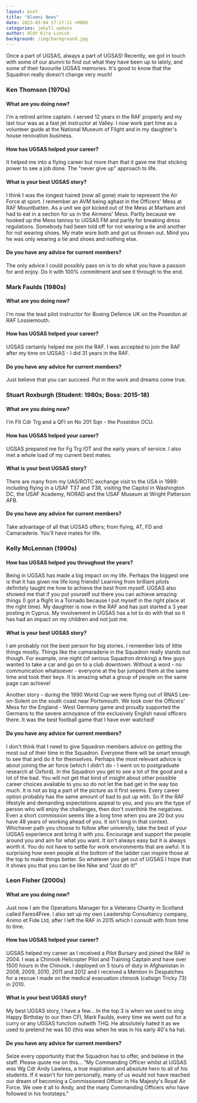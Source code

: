 ```yaml
---
layout: post
title: "Alumni News"
date: 2023-03-04 17:17:11 +0000
categories: jekyll update
author: OCdt Kira Linich
background: /img/background.jpg
---
```


Once a part of UGSAS, always a part of UGSAS! Recently, we got in touch with some of our alumni to find out what they have been up to lately, and some of their favourite UGSAS memories. It's good to know that the Squadron really doesn't change very much!

### Ken Thomson (1970s)

#### What are you doing now?

I'm a retired airline captain. I served 12 years in the RAF properly and my last tour was as a fast jet instructor at Valley. I now work part time as a volunteer guide at the National Museum of Flight and in my daughter's house renovation business.

#### How has UGSAS helped your career?

It helped me into a flying career but more than that it gave me that sticking power to see a job done. The "never give up" approach to life.

#### What is your best UGSAS story?

I think I was the longest haired (now all gone) male to represent the Air Force at sport. I remember an AVM being aghast in the Officers' Mess at RAF Mountbatten. As a unit we got kicked out of the Mess at Marham and had to eat in a section for us in the Airmens' Mess. Partly because we hooked up the Mess tannoy to UGSAS FM and partly for breaking dress regulations. Somebody had been told off for not wearing a tie and another for not wearing shoes. My mate wore both and got us thrown out. Mind you he was only wearing a tie and shoes and nothing else.

#### Do you have any advice for current members?

The only advice I could possibly pass on is to do what you have a passion for and enjoy. Do it with 100% commitment and see it through to the end.

### Mark Faulds (1980s)

#### What are you doing now?

I'm now the lead pilot instructor for Boeing Defence UK on the Poseidon at RAF Lossiemouth.

#### How has UGSAS helped your career?

UGSAS certainly helped me join the RAF. I was accepted to join the RAF after my time on UGSAS - I did 31 years in the RAF.

#### Do you have any advice for current members?

Just believe that you can succeed. Put in the work and dreams come true.

### Stuart Roxburgh (Student: 1980s; Boss: 2015-18)

#### What are you doing now?

I'm Flt Cdr Trg and a QFI on No 201 Sqn - the Poseidon OCU.

#### How has UGSAS helped your career?

UGSAS prepared me for Fg Trg IOT and the early years of service. I also met a whole load of my current best mates.

#### What is your best UGSAS story?

There are many from my UAS/ROTC exchange visit to the USA in 1989: including flying in a USAF T37 and T38, visiting the Capitol in Washington DC, the USAF Academy, NORAD and the USAF Museum at Wright Patterson AFB.

#### Do you have any advice for current members?

Take advantage of all that UGSAS offers; from flying, AT, FD and Camaraderie. You’ll have mates for life.

### Kelly McLennan (1990s)

#### How has UGSAS helped you throughout the years?

Being in UGSAS has made a big impact on my life. Perhaps the biggest one is that it has given me life long friends! Learning from brilliant pilots definitely taught me how to achieve the best from myself. UGSAS also showed me that if you put yourself out there you can achieve amazing things (I got a flight in a Tornado because I put myself in the right place at the right time). My daughter is now in the RAF and has just started a 3 year posting in Cyprus. My involvement in UGSAS has a lot to do with that so it has had an impact on my children and not just me.

#### What is your best UGSAS story?

I am probably not the best person for big stories. I remember lots of little things mostly. Things like the camaraderie in the Squadron really stands out though. For example, one night (of serious Squadron drinking) a few guys wanted to take a car and go on to a club downtown. Without a word - no communication whatsoever - everyone at the bar jumped them at the same time and took their keys. It is amazing what a group of people on the same page can achieve!

Another story - during the 1990 World Cup we were flying out of RNAS Lee-on-Solent on the south coast near Portsmouth. We took over the Officers' Mess for the England - West Germany game and proudly supported the Germans to the severe annoyance of the exclusively English naval officers there. It was the best football game that I have ever watched!

#### Do you have any advice for current members?

I don't think that I need to give Squadron members advice on getting the most out of their time in the Squadron. Everyone there will be smart enough to see that and do it for themselves. Perhaps the most relevant advice is about joining the air force (which I didn't do - I went on to postgraduate research at Oxford). In the Squadron you get to see a lot of the good and a lot of the bad. You will not get that kind of insight about other possible career choices available to you so do not let the bad get in the way too much. It is not as big a part of the picture as it first seems. Every career option probably has the same amount of bad to put up with. So if the RAF lifestyle and demanding expectations appeal to you, and you are the type of person who will enjoy the challenges, then don't overthink the negatives. Even a short commission seems like a long time when you are 20 but you have 48 years of working ahead of you. It isn't long in that context. Whichever path you choose to follow after university, take the best of your UGSAS experience and bring it with you. Encourage and support the people around you and aim for what you want. It isn't always easy but it is always worth it. You do not have to settle for work environments that are awful. It is surprising how even people at the bottom of the ladder can inspire those at the top to make things better. So whatever you get out of UGSAS I hope that it shows you that you can be like Nike and "Just do it!"

### Leon Fisher (2000s)

#### What are you doing now?

Just now I am the Operations Manager for a Veterans Charity in Scotland called Fares4Free. I also set up my own Leadership Consultancy company, Animo et Fide Ltd, after I left the RAF in 2015 which I consult with from time to time.

#### How has UGSAS helped your career?

UGSAS helped my career as I received a Pilot Bursary and joined the RAF in 2004. I was a Chinook Helicopter Pilot and Training Captain and have over 1500 hours in the Chinook. I deployed on 5 tours of duty in Afghanistan in 2008, 2009, 2010, 2011 and 2012 and I received a Mention In Despatches for a rescue I made on the medical evacuation chinook (callsign Tricky 73) in 2010.

#### What is your best UGSAS story?

My best UGSAS story, I have a few... In the top 3 is when we used to sing Happy Birthday to our then CFI, Mark Faulds, every time we went out for a curry or any UGSAS function outwith THQ. He absolutely hated it as we used to pretend he was 50 (this was when he was in his early 40's ha ha).

#### Do you have any advice for current members?

Seize every opportunity that the Squadron has to offer, and believe in the staff. Please quote me on this... "My Commanding Officer whilst at UGSAS was Wg Cdr Andy Lawless, a true inspiration and absolute hero to all of his students. If it wasn't for him personally, many of us would not have reached our dream of becoming a Commissioned Officer in His Majesty's Royal Air Force. We owe it all to Andy, and the many Commanding Officers who have followed in his footsteps."
